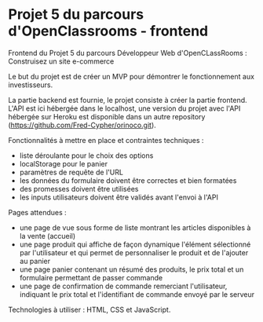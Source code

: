 # Projet 5 du parcours d'OpenClassrooms - frontend

Frontend du Projet 5 du parcours Développeur Web d'OpenCLassRooms : Construisez un site e-commerce


Le but du projet est de créer un MVP pour démontrer le fonctionnement aux investisseurs. 

La partie backend est fournie, le projet consiste à créer la partie frontend. L'API est ici hébergée dans le localhost, une version du projet avec l'API hébergée sur Heroku est disponible dans un autre repository (https://github.com/Fred-Cypher/orinoco.git).


Fonctionnalités à mettre en place et contraintes techniques :
  - liste déroulante pour le choix des options
  - localStorage pour le panier
  - paramètres de requête de l'URL
  - les données du formulaire doivent être correctes et bien formatées
  - des promesses doivent être utilisées
  - les inputs utilisateurs doivent être validés avant l'envoi à l'API
  
Pages attendues :
  - une page de vue sous forme de liste montrant les articles disponibles à la vente (accueil)
  - une page produit qui affiche de façon dynamique l'élément sélectionné par l'utilisateur et qui permet de personnaliser le produit et de l'ajouter au panier
  - une page panier contenant un résumé des produits, le prix total et un formulaire permettant de passer commande
  - une page de confirmation de commande remerciant l'utilisateur, indiquant le prix total et l'identifiant de commande envoyé par le serveur
  

Technologies à utiliser : HTML, CSS et JavaScript.   
